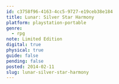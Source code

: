 ```yaml
---
id: c3758f96-4163-4cc5-9727-e19ceb38e184
title: Lunar: Silver Star Harmony
platform: playstation-portable
genre:
  - rpg
note: Limited Edition
digital: true
physical: true
guide: false
pending: false
posted: 2014-02-11
slug: lunar-silver-star-harmony
---
```

